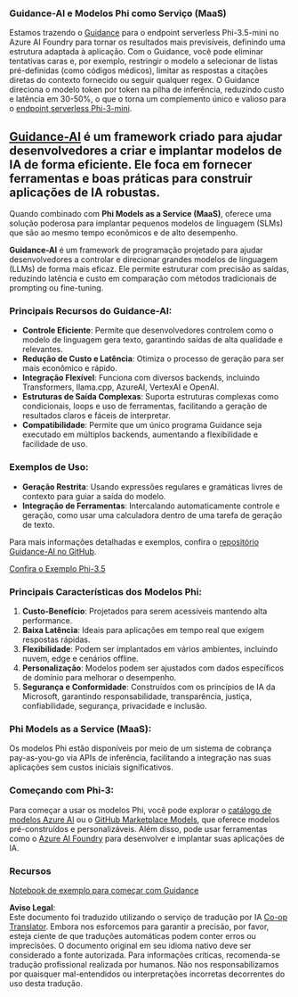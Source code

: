 <!--
CO_OP_TRANSLATOR_METADATA:
{
  "original_hash": "bd049872f37c3079c87d4fe17109cea0",
  "translation_date": "2025-05-09T07:25:32+00:00",
  "source_file": "md/01.Introduction/01/01.Guidance.md",
  "language_code": "pt"
}
-->
### Guidance-AI e Modelos Phi como Serviço (MaaS)  
Estamos trazendo o [Guidance](https://github.com/guidance-ai/guidance) para o endpoint serverless Phi-3.5-mini no Azure AI Foundry para tornar os resultados mais previsíveis, definindo uma estrutura adaptada à aplicação. Com o Guidance, você pode eliminar tentativas caras e, por exemplo, restringir o modelo a selecionar de listas pré-definidas (como códigos médicos), limitar as respostas a citações diretas do contexto fornecido ou seguir qualquer regex. O Guidance direciona o modelo token por token na pilha de inferência, reduzindo custo e latência em 30-50%, o que o torna um complemento único e valioso para o [endpoint serverless Phi-3-mini](https://aka.ms/try-phi3.5mini).

## [**Guidance-AI**](https://github.com/guidance-ai/guidance) é um framework criado para ajudar desenvolvedores a criar e implantar modelos de IA de forma eficiente. Ele foca em fornecer ferramentas e boas práticas para construir aplicações de IA robustas.

Quando combinado com **Phi Models as a Service (MaaS)**, oferece uma solução poderosa para implantar pequenos modelos de linguagem (SLMs) que são ao mesmo tempo econômicos e de alto desempenho.

**Guidance-AI** é um framework de programação projetado para ajudar desenvolvedores a controlar e direcionar grandes modelos de linguagem (LLMs) de forma mais eficaz. Ele permite estruturar com precisão as saídas, reduzindo latência e custo em comparação com métodos tradicionais de prompting ou fine-tuning.

### Principais Recursos do Guidance-AI:  
- **Controle Eficiente**: Permite que desenvolvedores controlem como o modelo de linguagem gera texto, garantindo saídas de alta qualidade e relevantes.  
- **Redução de Custo e Latência**: Otimiza o processo de geração para ser mais econômico e rápido.  
- **Integração Flexível**: Funciona com diversos backends, incluindo Transformers, llama.cpp, AzureAI, VertexAI e OpenAI.  
- **Estruturas de Saída Complexas**: Suporta estruturas complexas como condicionais, loops e uso de ferramentas, facilitando a geração de resultados claros e fáceis de interpretar.  
- **Compatibilidade**: Permite que um único programa Guidance seja executado em múltiplos backends, aumentando a flexibilidade e facilidade de uso.

### Exemplos de Uso:  
- **Geração Restrita**: Usando expressões regulares e gramáticas livres de contexto para guiar a saída do modelo.  
- **Integração de Ferramentas**: Intercalando automaticamente controle e geração, como usar uma calculadora dentro de uma tarefa de geração de texto.

Para mais informações detalhadas e exemplos, confira o [repositório Guidance-AI no GitHub](https://github.com/guidance-ai/guidance).

[Confira o Exemplo Phi-3.5](../../../../../code/01.Introduce/guidance.ipynb)

### Principais Características dos Modelos Phi:  
1. **Custo-Benefício**: Projetados para serem acessíveis mantendo alta performance.  
2. **Baixa Latência**: Ideais para aplicações em tempo real que exigem respostas rápidas.  
3. **Flexibilidade**: Podem ser implantados em vários ambientes, incluindo nuvem, edge e cenários offline.  
4. **Personalização**: Modelos podem ser ajustados com dados específicos de domínio para melhorar o desempenho.  
5. **Segurança e Conformidade**: Construídos com os princípios de IA da Microsoft, garantindo responsabilidade, transparência, justiça, confiabilidade, segurança, privacidade e inclusão.

### Phi Models as a Service (MaaS):  
Os modelos Phi estão disponíveis por meio de um sistema de cobrança pay-as-you-go via APIs de inferência, facilitando a integração nas suas aplicações sem custos iniciais significativos.

### Começando com Phi-3:  
Para começar a usar os modelos Phi, você pode explorar o [catálogo de modelos Azure AI](https://ai.azure.com/explore/models) ou o [GitHub Marketplace Models](https://github.com/marketplace/models), que oferece modelos pré-construídos e personalizáveis. Além disso, pode usar ferramentas como o [Azure AI Foundry](https://ai.azure.com) para desenvolver e implantar suas aplicações de IA.

### Recursos  
[Notebook de exemplo para começar com Guidance](../../../../../code/01.Introduce/guidance.ipynb)

**Aviso Legal**:  
Este documento foi traduzido utilizando o serviço de tradução por IA [Co-op Translator](https://github.com/Azure/co-op-translator). Embora nos esforcemos para garantir a precisão, por favor, esteja ciente de que traduções automáticas podem conter erros ou imprecisões. O documento original em seu idioma nativo deve ser considerado a fonte autorizada. Para informações críticas, recomenda-se tradução profissional realizada por humanos. Não nos responsabilizamos por quaisquer mal-entendidos ou interpretações incorretas decorrentes do uso desta tradução.